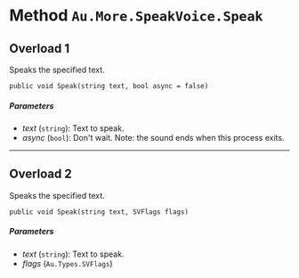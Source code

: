 # Method `Au.More.SpeakVoice.Speak`

## Overload 1

Speaks the specified text.

```
public void Speak(string text, bool async = false)
```

##### Parameters

- *text*  (`string`):
    Text to speak.
- *async*  (`bool`):
    Don't wait. Note: the sound ends when this process exits.

* * *

## Overload 2

Speaks the specified text.

```
public void Speak(string text, SVFlags flags)
```

##### Parameters

- *text*  (`string`):
    Text to speak.
- *flags*  (`Au.Types.SVFlags`)